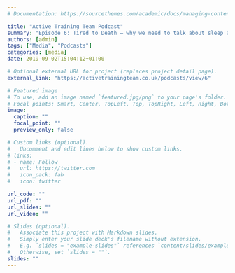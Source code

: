 ```yaml
---
# Documentation: https://sourcethemes.com/academic/docs/managing-content/

title: "Active Training Team Podcast"
summary: "Episode 6: Tired to Death – why we need to talk about sleep and fatigue"
authors: [admin]
tags: ["Media", "Podcasts"]
categories: [media]
date: 2019-09-02T15:04:12+01:00

# Optional external URL for project (replaces project detail page).
external_link: "https://activetrainingteam.co.uk/podcasts/view/6"

# Featured image
# To use, add an image named `featured.jpg/png` to your page's folder.
# Focal points: Smart, Center, TopLeft, Top, TopRight, Left, Right, BottomLeft, Bottom, BottomRight.
image:
  caption: ""
  focal_point: ""
  preview_only: false

# Custom links (optional).
#   Uncomment and edit lines below to show custom links.
# links:
# - name: Follow
#   url: https://twitter.com
#   icon_pack: fab
#   icon: twitter

url_code: ""
url_pdf: ""
url_slides: ""
url_video: ""

# Slides (optional).
#   Associate this project with Markdown slides.
#   Simply enter your slide deck's filename without extension.
#   E.g. `slides = "example-slides"` references `content/slides/example-slides.md`.
#   Otherwise, set `slides = ""`.
slides: ""
---
```


